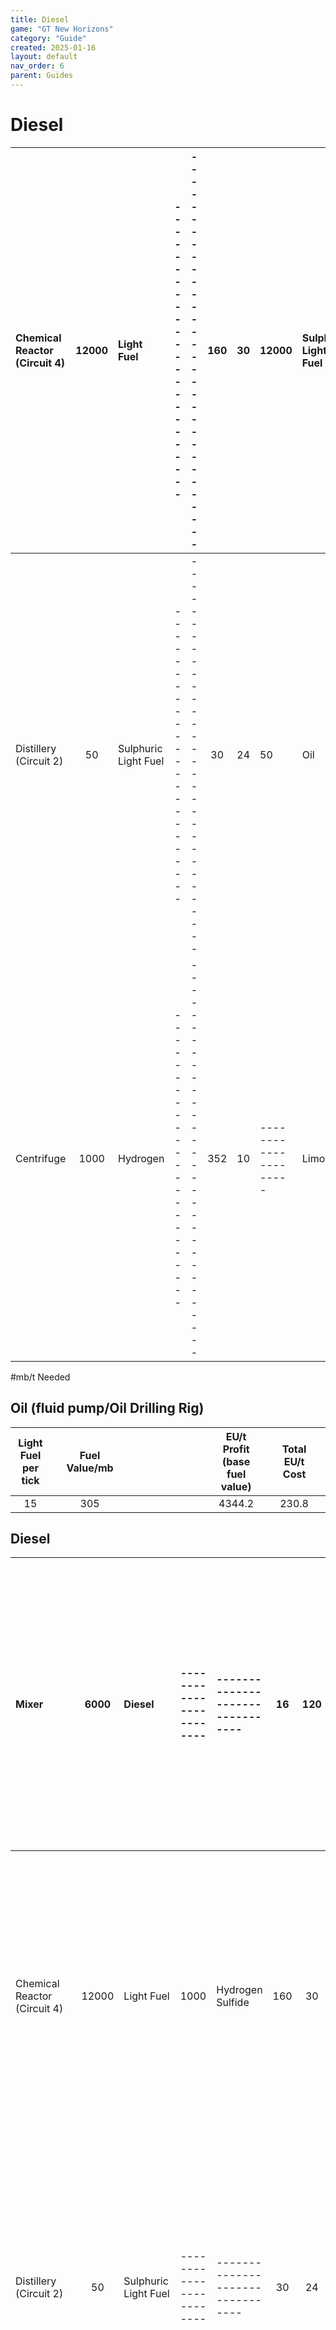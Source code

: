 ```yaml
---
title: Diesel
game: "GT New Horizons"
category: "Guide"
created: 2025-01-16
layout: default
nav_order: 6
parent: Guides
---
```


# Diesel

| Chemical Reactor (Circuit 4) | 12000 | Light Fuel | ------------------------ | -------------------------------- | 160 | 30 | 12000 | Sulphuric Light Fuel | 2000 | Hydrogen | ------------------- | ----------------------- |  | 0.2 | 6 |
|:---|:---:|:---|:---|:---|:---:|:---:|:---|:---|:---|:---|:---|:---|:---|:---:|:---:|
| Distillery (Circuit 2) | 50 | Sulphuric Light Fuel | ------------------------ | -------------------------------- | 30 | 24 | 50 | Oil | ------------------- | -------------------------- | ------------------- | ----------------------- |  | 9 | 216 |
| Centrifuge | 1000 | Hydrogen | ------------------------ | -------------------------------- | 352 | 10 | --------------------- | Limonite | ------------------- | Empty Cell | ------------------- | ----------------------- |  | 0.88 | 8.8 |

#mb/t Needed

## Oil (fluid pump/Oil Drilling Rig)

| Light Fuel per tick |  | Fuel Value/mb |  |  |  |  |  |  |  |  |  | EU/t Profit (base fuel value) |  | Total EU/t Cost |  |
|:---:|:---|:---:|:---|:---|:---|:---|:---|:---|:---|:---|:---|:---:|:---|:---:|:---|
| 15 |  | 305 |  |  |  |  |  |  |  |  |  | 4344.2 |  | 230.8 |  |

## Diesel

| Mixer | 6000 | Diesel | ------------------------ | -------------------------------- | 16 | 120 | 5000 | Light Fuel | 1000 | Heavy Fuel | ------------------- | ----------------------- |  | 0.08 | 9.6 |
|:---|:---:|:---|:---|:---|:---:|:---:|:---|:---|:---|:---|:---|:---|:---|:---:|:---:|
| Chemical Reactor (Circuit 4) | 12000 | Light Fuel | 1000 | Hydrogen Sulfide | 160 | 30 | 12000 | Sulphuric Light Fuel | 2000 | Hydrogen (CL) | ------------------- | ----------------------- |  | 0.3333333333 | 10 |
| Distillery (Circuit 2) | 50 | Sulphuric Light Fuel | ------------------------ | -------------------------------- | 30 | 24 | 50 | Oil | ------------------- | -------------------------- | ------------------- | ----------------------- |  | 15 | 360 |
| Chemical Reactor (Circuit 4) | 8000 | Heavy Fuel | 1000 | Hydrogen Sulfide | 160 | 30 | 8000 | Sulphuric Heavy Fuel | 2000 | Hydrogen (CL) | ------------------- | ----------------------- |  | 0.1 | 3 |
| Distillery (Circuit 1) | 20 | Sulphuric Heavy Fuel | ------------------------ | -------------------------------- | 16 | 72 | 20 | Heavy Oil | ------------------- | -------------------------- | ------------------- | ----------------------- |  | 4 | 288 |
| Centrifuge | 2000 | Heavy Oil | 1 | Sand | 300 | 30 | --------------------- | Oilsands Ore | ------------------- | -------------------------- | ------------------- | ----------------------- |  | 0.75 | 22.5 |
| Electrolyzer | 2000 | Hydrogen (CL) | 1 | Sulfur Dust | 72 | 120 | 1000 | Hydrogen Sulfide | ------------------- | -------------------------- | ------------------- | ----------------------- |  | 0.195 | 23.4 |

#mb/t Needed

## Oil (fluid pump/Oil Drilling Rig)

| Diesel per Tick |  | Fuel Value/mb |  |  |  |  |  |  |  |  |  | EU/t Profit (base fuel value) |  | Total EU/t Cost |  |
|:---:|:---|:---:|:---|:---|:---|:---|:---|:---|:---|:---|:---|:---:|:---|:---:|:---|
| 30 |  | 480 |  |  |  |  |  |  |  |  |  | 13683.5 |  | 716.5 |  |

## Cetane-Boosted Diesel

| Large Chemical Reactor (Circuit 24) | 10000 | Cetane-Boosted Diesel | ------------------------ | -------------------------------- | 120 | 480 | 10000 | Fuel (A.K.A Diesel) | 200 | Tetranitromethane | ------------------- | ----------------------- |  | 0.36 | 172.8 |
|:---|:---:|:---|:---|:---|:---:|:---:|:---|:---|:---|:---|:---|:---|:---|:---:|:---:|
| Mixer | 6000 | Diesel | ------------------------ | -------------------------------- | 16 | 120 | 5000 | Light Fuel | 1000 | Heavy Fuel | ------------------- | ----------------------- |  | 0.08 | 9.6 |
| Large Chemical Reactor (Circuit 4) | 12000 | Light Fuel | 1000 | Hydrogen Sulfide | 160 | 30 | 12000 | Sulphuric Light Fuel | 2000 | Hydrogen (CL) | ------------------- | ----------------------- |  | 0.3333333333 | 10 |
| Distillery (Circuit 2) | 50 | Sulphuric Light Fuel | ------------------------ | -------------------------------- | 30 | 24 | 50 | Oil | ------------------- | -------------------------- | ------------------- | ----------------------- |  | 15 | 360 |
| Large Chemical Reactor (Circuit 4) | 8000 | Heavy Fuel | 1000 | Hydrogen Sulfide | 160 | 30 | 8000 | Sulphuric Heavy Fuel | 2000 | Hydrogen (CL) | ------------------- | ----------------------- |  | 0.1 | 3 |
| Distillery (Circuit 1) | 20 | Sulphuric Heavy Fuel | ------------------------ | -------------------------------- | 16 | 72 | 20 | Heavy Oil | ------------------- | -------------------------- | ------------------- | ----------------------- |  | 4 | 288 |
| Centrifuge | 2000 | Heavy Oil | 1 | Sand | 300 | 30 | --------------------- | Oilsands Ore | ------------------- | -------------------------- | ------------------- | ----------------------- |  | 0.75 | 22.5 |
| Chemical Reactor (Circuit 12) | 2000 | Tetranitromethane | ------------------------ | -------------------------------- | 480 | 120 | 8000 | Nitric Acid | 1000 | Ethenone | ------------------- | ----------------------- |  | 0.144 | 17.28 |
| Large Chemical Reactor (Circuit 24) | 1000 | Nitric Acid | ------------------------ | -------------------------------- | 320 | 30 | 1000 | Ammonia | 4000 | Oxygen | ------------------- | ----------------------- |  | 0.768 | 23.04 |
| Large Chemical Reactor | 1000 | Ammonia | ------------------------ | -------------------------------- | 320 | 384 | 3000 | Hydrogen | 1000 | Nitrogen | ------------------- | ----------------------- |  | 0.768 | 294.912 |
| Chemical Reactor (Circuit 1) | 1000 | Ethenone | 1000 | Diluted Sulphuric Acid | 160 | 120 | 1000 | Sulphuric Acid | 1000 | Acetic Acid | ------------------- | ----------------------- |  | 0.048 | 5.76 |
| Large Chemical Reactor (Circuit 7) | 9000 | Sulphuric Acid | ------------------------ | -------------------------------- | 260 | 480 | 27000 | Oxygen | 9000 | Water | 9 | Sulfur Dust |  | 0.008666666667 | 4.16 |
| Large Chemical reactor (Circuit 24) | 1000 | Acetic Acid | ------------------------ | -------------------------------- | 480 | 30 | 4000 | Hydrogen | 2000 | Oxygen | 2 | Carbon Dust |  | 0.144 | 4.32 |
| Centrifuge/Compressor combo | 3900 | Nitrogen | 1000 | Oxygen | 1600 | 9 | --------------------- | ------------------------------ | ------------------- | -------------------------- | ------------------- | ----------------------- |  | 0.9846153846 | 8.861538462 |
| Large Chemical Reactor (Circuit 11) | 40000 | Hydrogen | 5000 | CO2 Gas | 175 | 480 | 5000 | Methane Gas | 10000 | Water | ------------------- | ----------------------- |  | 0.00525 | 0.91875 |
| Distillery (Circuit 4) | 30 | Methane Gas | ------------------------ | -------------------------------- | 19 | 30 | 40 | Refinery Gas | ------------------- | -------------------------- | ------------------- | ----------------------- |  | 0.095 | 2.85 |
| Large Chemical Reactor (Circuit 4) | 16000 | Refinery Gas | 1000 | Hydrogen Sulfide | 160 | 30 | 16000 | Natural Gas | 2000 | Hydrogen (CL) | ------------------- | ----------------------- |  | 0.002 | 0.06 |
| Electrolyzer | 25000 | Oxygen | 2 | Carbon Dust | 448 | 60 | 25 | Sugar | ------------------- | -------------------------- | ------------------- | ----------------------- |  | 0.198912 | 11.93472 |
| Electrolyzer | 2000 | Hydrogen (CL) | 1 | Sulfur Dust | 72 | 120 | 1000 | Hydrogen Sulfide | ------------------- | -------------------------- | ------------------- | ----------------------- |  | 0.1959 | 23.508 |

#mb/t Needed

| Oil (fluid pump/Oil Drilling Rig) | ----------------------------------------------------------------------------------------------------------------------------------------------------------------------------------------------------------------------------------------------------------------------------------------------------- |  |  |  |  |  |  |  |  |  |  |  |  | 25 |  |
|:---|:---|:---|:---|:---|:---|:---|:---|:---|:---|:---|:---|:---|:---|:---|:---|
| Natural Gas (Oil Drilling Rig) | ----------------------------------------------------------------------------------------------------------------------------------------------------------------------------------------------------------------------------------------------------------------------------------------------------- |  |  |  |  |  |  |  |  |  |  |  |  | 0.2 |  |
| Sugar (Sugar Beets/Sweeds Farm) | ----------------------------------------------------------------------------------------------------------------------------------------------------------------------------------------------------------------------------------------------------------------------------------------------------- |  |  |  |  |  |  |  |  |  |  |  |  |  | 0.666 |
| Carbon Dust (Sugar electrolyzing) | ----------------------------------------------------------------------------------------------------------------------------------------------------------------------------------------------------------------------------------------------------------------------------------------------------- |  |  |  |  |  |  |  |  |  |  |  |  |  | -0.000288 |
| Sulfur Dust (Ore Processing) | ----------------------------------------------------------------------------------------------------------------------------------------------------------------------------------------------------------------------------------------------------------------------------------------------------- |  |  |  |  |  |  |  |  |  |  |  |  |  | 0.0003 |

| Cetane-Boosted Diesel per Tick |  | Fuel Value/mb |  | # Circuit 4 LCRs |  |  |  |  |  |  |  | EU/t Profit (base fuel value) |  | Total EU/t Cost |  |
|:---:|:---|:---:|:---|:---:|:---|:---|:---|:---|:---|:---|:---|:---:|:---|:---:|:---|
| 30 |  | 1000 |  | 0.4353333333 |  |  |  |  |  |  |  | 28736.49499 |  | 1263.505008 |  |

Note that this is not necessarily the optimal layout of machines for producing Cetane-Boosted Diesel, but it's the simplest (at least that I've found) for adding to a spreadsheet. Otherwise circular dependencies happen and everything is ruined forever

Tips and tricks: LCRs are able to share recipes within a single LCR, provided that the inputs and circuit setting doesn't conflict with other recipes and that the recipes are not in sequence. LCRs won't check for a new recipe to run until the current recipe runs out of inputs, so this makes sharing some recipes impossible LCRs get perfect/upgraded overclocks by default, much like EBFs with very high quality coils (relative to the recipe's minimum). This means an MV LCR will run an LV recipe at 4x the speed and 4x the EU/t cost, losing no energy efficiency (barring some literal rounding errors, which aren't relevant) Severely Hydro-Cracking Refinery Gas will yield more Methane Gas, but unless you're using a multiblock Oil Cracking Unit this is not actually hydrogen positive. In any case I'm not sure at what tier of OCU coils, if any, it becomes energy positive to use this method rather than distilling directly 2.7 changed the Hydrogen Sulfide electrolysing recipe to be twice as fast at twice the previous EU/t cost (144 ticks at 60 EU/t -> 72 ticks at 120 EU/t), as well as adding a recipe that doesn't use cells at all. If you find an odd reference to the old recipe, well, now you know why it exists

Rather than Light Fuel you can produce Refinery Gas for power early on. The downside is that this is less energy efficient per bucket of oil, 192K EU per bucket rather than 305K EU, but it lets you produce power using the much cheaper gas turbines. Useful if you plan on sticking with gas power

Propely using oil based power (Fluid Drilling Rigs, utilizing combution/gas/semi-fluid fuels)

So you've undoubtedly heard about how oil can be used to produce powerful, dense, and relatively easy to produce combustion fuels - and if you didn't, try looking up. While this is, generally speaking, the most efficient way to turn oil into usable fuel (in terms of EU per mb oil ratio) it's not the only method

What you're going to need to start diving into other forms of oil-based power is a Fluid Drilling Rig, which is going to require an MV tier energy hatch. Fluid Drilling Rigs can only have a single energy hatch per multi, and the T1 drill requires MV tier power to run at a minimum, so you'll need an MV hatch

Another thing you'll need is some way to prospect for fluid fields, since the fluid drilling rig doesn't pump up in-world liquids. Prospector's Scanners can prospect for fluid fields when they're used on Bedrock, although this is moderately inconvenient considering bedrock is (usually) not readily accessible. An alternative method is using Seismic Prospector machines (tier doesn't matter for prospecting fluid fields, LV to EV all prospect a 3x3 fluid field area). They require TNT of some description (Powderbarrels being the cheapest, and strangely also the most efficient) as well as a Data Stick, which you will need to claim from questbook rewards as they're impossible to craft until you've put together a Cleanroom. Fortunately you'll get some from the quest for the LV Seismic Prospector, which also fully explains how to use the block. So that's information I won't repeat here, given you'll need the quest anyhow

Once you start collecting information about what fluid fields are nearby you'll want to pay attention to the amount of fluid in a given field. The pack measures the density of fluid fields using two numbers - the lowest amount of fluid in a given field's individual chunk, and the highest amount of the same. These numbers are critically important because they determine two very key factors when it comes to pumping up fluid - the starting extraction rate, and the total amount of fluid that can be extracted before a field is completely drained dry. Exactly how both are calculated is, as the questbook puts it, "complicated", and for what it's worth I have yet to see a formula that I was able to confirm to be accurate ingame. But in absence of that I can instead give some general tips and guidelines

First off, let's make this whole "field density" aspect a bit more intuitive than comparing 226-376 and 256-413. Ultimately you don't need to do this, "bigger number = more better" works, but it makes it less confusing. To calculate what I like to refer to as the richness of a fluid field, add the two numbers given by Seismic Prospectors/Journeymap together, divide by 2, divide that by the maximum amount of fluid that is listed in NEI for that type of fluid field, then finally multiply by 100 to get a fluid field's richness as a 0-100% value relative to a field's maximum. Sounds complicated? I'll throw in a calculator

| Left Number (L value of a fluid field's worst chunk) |  | Right Number (L value of a fluid field's best chunk) |  |  | Field's average maximum L value (right number listed in NEI) |  |  |  |  | Field's Richness |  |  | (for the record, this is calculating the richness of |  |  |
|:---:|:---|:---:|:---|:---|:---:|:---|:---|:---|:---|:---:|:---|:---|:---|:---|:---|
| 256 |  | 413 |  |  | 400 |  |  |  |  | 83.625 |  |  | a Chlorobenzene field on Mars) |  |  |

Confused why a field that has a listed maximum of 400 can exceed 400? Simple answer, at least what I think is the answer: The number listed in NEI is the maxium average of a field, not the maximum of an individual chunk. Individual chunks can go higher, but in turn other chunks will invariably be lower

Why is a field's richness so important? Well, to not put a finer point on it, "bigger number = more better" is rather literally the case here. The richer the field, the more fluid a field contains disproportionally. Actually calculating the amount of fluid a field contains isn't something I know how to do, but testing has shown that a 275 - 451 (90.75% richness, average 363) Chlorobenzene field yielded a total of 4222371161mb. Yes, that is indeed millions of buckets. A 3126 - 5135 (82.61% richness, average 4130.5) Distilled Water field, meanwhile, yielded a total of 557756451120mb. ~11.378x the density, ~132x total fluid yield. Obviously the difference is going to be far less extreme when comparing a 75.25% field to a 90.75% field of the same fluid (~1.2x density and 1.378x total fluid, for the record), but it still illustrates the point that fluid density is disproportionally important

So how rich do you want your fields to be? As a general guideline, >90% richness is fantastic, 80-90% richness is solid, 70-80% richness is perfectly functional, 60-70% is not ideal but if you've got nothing better it'll get the job done, and <60% richness is where you might want to look for a better field

If you have a sufficiently rich field, how do you make the most use out of it? The one weakness of fluid drilling rigs is that, eventually, the field will dry up - if not completely than at least enough so that it's no longer yielding enough fluid to support whatever power plant you've got that uses it as input. There are two ways to mitigate this issue. The first is to use higher tier fluid drilling rigs, as they are able to pump fluid from more chunks (up to the entire field at T4) at once. The more a drill is able to draw from the faster it is able to collect, and the longer it'll take before production rates bottom out. This also leads into the second suggestion, which is to never stop pumping. The issue with fluid fields isn't that the last third of it is somehow worse than the first two thirds, the issue that it isn't being pumped fast enough at that point. If you keep pumping and stockpiling fluid for the first two third, than when the pump hits the last third the power plant can continue to work by slowly consuming stockpiled fluid. The amount of fluid you get from a field is, as far as I know, static: Drain it with 64 MV T1 drills or 1 UXV T4 drill and it'll yield the same amount in the end. It's speed that changes, and what matters most

"Pray tell where I'm supposed to store that 4222371161mb worth of Chlorobenzene, which isn't too high a number in the grand scheme of things"? Super Tank spam or, realistically, AE2 fluid cells. GTNH does also add higher tier Railcraft tanks, but max size Palladium "only" holds 663552 buckets worth. Realistically you don't exactly need to worry too much about continuous pumping early on, when you can still upgrade your fluid drilling rigs. Once you're up to a T4 you should be able to craft 1024K ME fluid storage cells, which hold ~2G mb per. Barring oddities like Distilled Water on Ross128b that'll do

That all said, how do you turn the various fluids you can pump from various places into usable power? And for that matter, what is the best one to look around for? The answer to the latter question is Raw Oil, which is why it gets a special block all to itself further down. For the rest, here's a quick overview:

| Natural gas pumping rate (mb/t) | LV Chemical reactors |  | MV Electrolysers |  | EU/t profit (Refinery Gas, base fuel value) |  |  |  |  |  |  |  |  |  |  |
|:---:|:---:|:---|:---:|:---|:---:|:---|:---|:---|:---|:---|:---|:---|:---|:---|:---|
| 100 | 1 |  | 0.45 |  | 15791.55556 |  |  |  |  |  |  |  |  |  |  |

Natural gas has only half the maximum density of other overworld fluid fields and isn't a very dense fuel, but it is supremely easy to turn into said fuel. Be careful using it for remote miners or very power demanding setups like EBFs, however. You might need a thicker pipe and better pump to compensate For the record, you don't have to worry about running out of natural gas any time soon if you find a good source. It is less dense than oil fields, but a reasonably rich field - ~71.7% richness - will still yield in the order of 2 million buckets of Natural Gas total. Ross128b has denser natural gas fields, as well

| Light Oil pumping rate (mb/t) | LV Distilleries (Sulfuric Gas) |  | Sulfuric Gas (mb/t) |  | LV Chemical reactors |  |  | MV Electrolysers |  | EU/t profit (Refinery Gas, base fuel value) |  |  |  |  |  |
|:---:|:---:|:---|:---:|:---|:---:|:---|:---|:---:|:---|:---:|:---|:---|:---|:---|:---|
| 60 | 12 |  | 96 |  | 0.96 |  |  | 0.432 |  | 14866.91556 |  |  |  |  |  |

Light Oil is good for one thing and one thing only: Refinery Gas. Lots of Refinery Gas. Basically the same as above, but with much greater output potential given the denser fields of a (functionally) denser fluid. The need for distilleries is an unfortunate step, but the increased output speaks for itself

| Heavy Oil pumping rate (mb/t) | MV Distilleries (Sulfuric Heavy) |  | LV Chemical reactors |  | MV Electrolysers |  |  | EU/t profit (Heavy fuel, base fuel value) |  |  | LV distilleries (Benzene) |  | EU/t profit (Benzene, base fuel value) |  |  |
|:---:|:---:|:---|:---:|:---|:---:|:---|:---|:---:|:---|:---|:---:|:---|:---:|:---|:---|
| 20 | 16 |  | 0.4 |  | 0.18 |  |  | 5889.955556 |  |  | 32 |  | 799.5555556 |  |  |

If you're not turning heavy fuel into diesel the simplest way to get power out of it is by burning it as a semi-combustion fuel. As such a fuel it has the same fuel density as Benzene, which is respectable...but also as good as it will ever get. On top semi-fluid generators can be expensive to craft, and pump out ten times the pollution that regular combustion gens or gas gens do...but of course you're playing with pollution turned off anyhow, so that's not a factor. What is a factor is the lack of alternative fuels. You will never run semi-fluid gens off of anything but creosote oil or heavy fuel, so the moment you choose to switch over to some other fuel all of the semi-fluid gens you've crafted will become scrap for the arc furnace. There are use cases for semi-fluid generators, for sure, but don't invest too heavily into them. They are not a long term solution, unless you go all in on heavy oil/heavy fuel

Also, yes, you can distil heavy fuel directly into benzene, toluene, or phenol. No, it is not worth doing that, as shown. The DT recipe equivalent runs about three times faster even accounting for the implied overclocks, so wait for DTs if you want to distil your heavy fuel within a reasonable timespan

| Chlorobenzene pumping rate (mb/t) | IV LCRs |  | EU/t profit (Phenol, base fuel value) |  | EU/t profit (Diluted Hydrochloric) |  |  |  |  |  |  |  |  |  |  |
|:---:|:---:|:---|:---:|:---|:---:|:---|:---|:---|:---|:---|:---|:---|:---|:---|:---|
| 768 | 0.768 |  | 221184 |  | 10752 |  |  |  |  |  |  |  |  |  |  |

Chlorobenzene is an odd duck among the fluids you can pump for power. Only appearing on Mars in fields that aren't really all that dense in the grand scheme of things, Chlorobenzene stands out because it needs even less processing than Natural Gas to turn into usable power - an LCR with a Reservoir Hatch, and that is basically it. The byproduct diluted hydrochloric can even be burned in acid generators to power either the LCR or the T4 fluid pump (though sadly not both), or distilled into hydrochloric acid. Usually chlorobenzene is pumped to yield hydrogen and chlorine, or if you want more hydrogen chemically reacted into Phenol to increase the hydrogen yield at the cost of chlorine (technically you could distil and electrolyse the hydrochloric acid for the missing chlorine and more hydrogen, or use the alternative sodium hydroxide -> salt -> sodium -> hydroxide chain), but Phenol is also a gas fuel...

| Very Heavy Oil pumping rate (mb/t) | IV DTs (Heavy Oil) |  | C9 HV DTs (various oil products) |  | Sulfuric Heavy (mb/t) |  |  | Sulfuric Light (mb/t) |  | Sulfuric Naphtha (mb/t) |  | Naphthenic Acid (mb/t) |  | Sulfuric Gas (mb/t) |  |
|:---:|:---:|:---|:---:|:---|:---:|:---|:---|:---:|:---|:---:|:---|:---:|:---|:---:|:---|
| 62.5 | 1 |  | 9.375 |  | 93.75 |  |  | 42.1875 |  | 14.0625 |  | 4.6875 |  | 56.25 |  |

Very Heavy Oil is first accessible on Ross128b (and technically Europa, though that has weaker fields and is not habitable, meaning it takes more preparations to arrive and survive there), and stands as a shining example of how balancing a game purely by looking at spreadsheets results in systems that make no logical sense to anyone looking at how they're actually used. Heavy Oil received a heavy nerf in 2.7 because it had the potential to be crazy powerful as a semi-fluid combustion fuel...unfortunately no one remembered to check if that actually, you know, meant anything in practice. It doesn't. Yet it was nerfed all the same. This leaves Very Heavy Oil, which has zero uses beyond being a denser source of heavy oil found in a later part of the pack's progression, in an understandably awkward position. It was never worth looking at to begin with, mind, but it's listed here for posterity...I guess

| Distilled Water pumping rate (mb/t) | IV C11 LCRs (CO2 + Hydrogen) |  | HV LCRs (Potassium Carbonate Dust) |  | MV Electrolysers (Carbon+Potassium Dust, Oxygen) |  |  |  | IV C1 LCRs (Methane) |  | EU/t profit (Excess Hydrogen) |  |  | Bonus Oxygen yield (mb/t) |  |
|:---:|:---:|:---|:---:|:---|:---:|:---|:---|:---|:---:|:---|:---:|:---|:---|:---:|:---|
| 2270 | 2.724 |  | 2.27 |  | 24.97 |  |  |  | 1.135 |  | 58625.02 |  |  | 2270 |  |

Ever wondered if you could turn the insanely huge deposits of distilled water on Ross128b into power? Well, as it turns out you can, in fact, turn it into industrial quantities of burnable hydrogen. Do I recommend this as a power solution? Not even a little bit, but if you want to experiment with something that is definitely off the beaten path, this is an option. The bottleneck in scaling this will definitely be the electrolysers, so I'd recommend investing into a GT++ multi electrolyser - at EV tier it can process 8 recipes every 7 ticks, replacing 25 single block machines. Beyond that you will start to lose energy efficiency to overclocking, but if efficiency was a concern I suspect you wouldn't be doing this chain of processes in the first place. Another option is to tap into Ross128b's Natural Gas fields and process it into Methane, to remove the need for a recycling loop that cuts your output in half, but at that point you could simply be burning the refinery gas directly. Of course there's about a million other things you could be doing and/or have been doing for three or four tiers, too, so take the voice of sanity with a grain of salt if you're determined to run your base off of concentrated clown power

"Okay, so distilled water into hydrogen power is cool and all, but this simply isn't cursed enough", you say? Well, sanity has already left the building, so I can freely point out that one of Ross128b's ore veins is a variant of the overworld's diamond/graphite vein that contains a significantly higher amount of diamonds compared to the overworld version. Electrolysed into carbon dust (if you don't want to source it from elsewhere) this can be used to turn the extra hydrogen you're producing into more methane, which is barely a net positive process if you ignore the cost of producing carbon dust. From there you can either distil the methane into biogas in a single block distiller (more realistically a DT++ in distiller mode) or use a Chemical Plant to react methane with a green metal catalyst to produce benzene and byproduct hydrogen. Ever wanted to confuse your friends? Show them your diamond water benzene

## Raw Oil Power (and getting the most out of it)

As mentioned previously Raw Oil is the most powerful fluid field to tap if you want to produce power, although getting the most out of it is going to require a fair bit of work - Raw Oil might be super free, but you'll burn through it fast if you're wasteful with it. First off, let's see how it compares on a basic level

| Raw Oil pumping rate (mb/t) | LV Distilleries (Sulfuric Naphtha) |  | Sulfuric Naphtha (mb/t) |  | LV Chemical reactors |  |  | MV Electrolysers |  | EU/t profit (Naphtha, base fuel value) |  |  |  |  |  |
|:---:|:---:|:---|:---:|:---|:---:|:---|:---|:---:|:---|:---:|:---|:---|:---|:---|:---|
| 50 | 20 |  | 75 |  | 1 |  |  | 0.45 |  | 15811.55556 |  |  |  |  |  |

Later on - as in, circa HV - you can replace the LV distilleries with a Distillation Tower and add Refinery Gas to your supply of burnable gas fuel. This leaves the question of what to do with the Light/Heavy Fuel, though. You could easily convert it into Diesel, as you're getting both in the perfect ratio to do that without having any excess/shortages, but non-HOG combustion fuel is notoriously difficult to scale post-EV. You could keep some around for I.E. powering remote miners, but actually turning it into usable EU straight up is going to hit a brick wall in short order. As such the solution - if you don't want to simply void excess and find another raw oil field to tap into to compensate for the lost power - is to crack the light/heavy fuel into more gas fuels. The simplest, not necessarily the best, setup I've found for this turns the light/heavy into more naphtha, LPG, and excess hydrogen. Something like this:

| HV Raw Oil DTs (circuit 9 recipe) [4] | mb/t Raw | mb/t Sulfuric Heavy | mb/t N. Acid [1] | mb/t Sulfuric Light | mb/t Sulfuric Naphtha |  |  | mb/t Sulfuric Gas |  | LV LCRs to desulfurize |  | mb/t Hydrogen Sulfide |  | MV Electrolysers |  |
|:---:|:---:|:---:|:---:|:---:|:---:|:---|:---|:---:|:---|:---:|:---|:---:|:---|:---:|:---|
| 42.66666667 | 1333.333333 | 133.3333333 | 33.33333333 | 666.6666667 | 2000 |  |  | 800 |  | 46.22222222 |  | 288.8888889 |  | 20.8 |  |

| Heavy fuel moderate hydro-cracking | #HV OCU [5] | mb/t hydrogen | #MV DTs | Total mb/t Light fuel | Total mb/t Naphtha (so far) |  |  | mb/t Butane |  | mb/t Propane |  | mb/t ethane |  | mb/t methane |  |
|:---|:---|:---|:---|:---|:---|:---|:---|:---|:---|:---|:---|:---|:---|:---|:---|
|  | 5.333333333 | 426.6666667 | 16 | 720 | 2053.333333 |  |  | 20 |  | 20 |  | 13.33333333 |  | 13.33333333 |  |
| Light fuel moderate hydro-cracking | #HV OCU [5] | mb/t hydrogen | #MV DTs | mb/t Octane [1] | Total mb/t Naphtha |  |  | Total mb/t Butane |  | Total mb/t Propane |  | Total mb/t ethane |  | Total mb/t methane |  |
|  | 28.8 | 2304 | 86.4 | 14.4 | 2413.333333 |  |  | 164 |  | 812 |  | 301.3333333 |  | 301.3333333 |  |
| Byproduct processing | #LV LPG centrifuges (Butane+Propane) |  |  | mb/t LPG | #MV electrolysers (Ethane) |  |  | #MV electrolysers (Methane) [3] |  | #HV C11 LCR (Methane) [3] |  | mb/t distilled water [3] |  | mb/t hydrogen profit |  |
|  | 61 |  |  | 1037.837838 | 38.57066667 |  |  | 24.10666667 |  | 12.05333333 |  | 602.6666667 |  | 1488 |  |

| EU/t costs | Raw Oil DTs | Desulferize LCRs |  | Hydrogen Sulfide Electrolysers |  | Oil Cracking Units |  | Hydro cracked DTs | Butane/Propane Centrifuges |  | Ethane Electrolysers |  | Methane LCRs |  | Total EU/t Cost |
|:---|:---:|:---:|:---|:---:|:---|:---:|:---|:---:|:---:|:---|:---:|:---|:---:|:---|:---:|
|  | 20480 | 1386.666667 |  | 2496 |  | 8192 |  | 12288 | 305 |  | 2314.24 |  | 5785.6 |  | 53247.50667 |

| Fuel profits (base) | EU/t Naphtha (base fuel value) |  | EU/t Refinery Gas (base fuel value) |  | EU/t LPG (base fuel value) |  |  | EU/t Hydrogen (base fuel value) |  |  |  |  | Total net EU/t profit (base fuel value) |  |  |
|:---|:---:|:---|:---:|:---|:---:|:---|:---|:---:|:---|:---|:---|:---|:---:|:---|:---|
|  | 530933.3333 |  | 128000 |  | 332108.1081 |  |  | 29760 |  |  |  |  | 967553.9348 |  |  |

| Large Gas Turbines | #LGTs (N) | EU/t | #LGTs (RG) | EU/t | #LGTs (LPG) |  | EU/t | #LGTs (Hydrogen) | EU/t |  |  |  | Total net consistent EU/t profit (HSS-E rotors) |  |  |
|:---|:---:|:---:|:---:|:---:|:---:|:---|:---:|:---:|:---:|:---|:---|:---|:---:|:---|:---|
| (Large/Loose HSS-E) [2] | 21 | 622797 | 5 | 148040 | 13 |  | 382356 | 1 | 29706 |  |  |  | 1129651.493 |  |  |

| GT++ multi (batch mode) energy tier | LV | MV | HV | EV | IV |  | LuV | EU/t running cost per tier |  |  |  |  | (Net EU/t of just the raw Naphtha/Refinery Gas) |  |  |
|:---|:---|:---:|:---:|:---:|:---|:---|:---|:---|:---|:---|:---|:---|:---|:---|:---|
| LV LPG centrifuges replaced | 13.38582677 | 26.77165354 | 90 | 240 | --------------------------- |  | --------------------- | 27 (LV), 54 (MV), 324 (HV), 1728 (EV) |  |  |  |  | 543637.3333 |  |  |
| MV H2S electrolysers replaced | ------------------ | 5.538461538 | 16.66115702 | 44.57142857 | 55.55905512 |  | 133.7952756 | 108 (MV), 324 (HV), 1728 (EV), 2160 (IV), 10368 (LuV) |  |  |  |  |  |  |  |
| MV Ethane electrolysers replaced | ------------------ | 5.565217391 | 16.78688525 | 44.6984127 | 55.87301587 |  | 140.0944882 |  |  |  |  |  | (Fuel value increase from full processing chain) |  |  |
| MV hydro cracked fuel DTs replaced | ------------------ | 3.428571429 | 13.7704918 | 41.28 | 85.03937008 |  | 180 | 120 (MV), 480 (HV), 1440 (EV), 5760 (IV), 23040 (LuV) |  |  |  |  | 1.779778311 |  |  |

Notes: [1] Naphthenic Acid and Octane are semi-fluid and combustion fuels respectively, but they're such weak fuels that it's not worth recording their fuel value. It would take far too many DTs to produce enough Acid/Octane to keep a single Semi LCE/LCE running constantly, producing a measely 6144 EU/t [2] If these numbers look bizarrely clean it's because I've used FLOOR to show how many LGTs can be fully supplied with fuel constantly. You can run additional LGTs intermittently to generate more power periodically, but this calculates how much power you can produce consistently [2] These numbers also assume the new rotor stats introduced in 2.7 (a minor difference from prior versions in most cases - HSS-E specifically got a nice 5% fuel efficiency buff), as well as utilizing the new(-ish) Loose Mode function added to LGTs in that version. This also assumes optimal flow rates [3] Directly electrolysing the methane into hydrogen will yield enough hydrogen to still make a net profit, but it will reduce the already aneamic amount of power profit that excess hydrogen generates to basically nothing. This block assumes that methane is chemically reacted with distilled water instead [4] A T2 DT++, or Dangote Distillus for those who enjoy their silly names, can process 12 circuit 9 DT recipes at 9 ticks per recipe, thanks to it's innate speed boost, at 5760 EU/t. This is equivalent to 42 and two third HV c9 DTs, if my math is correct [5] Number of OCUs getting way out of hand, but not enough so to justify crafting a mega version? Oil Cracking Units get significant energy discounts with higher tier coils, up to 50% with HSS-G. So if there is any multi you could overclock without feeling too bad about lost efficiency, it's an OCU

"Gee, that doesn't look nearly complicated enough"? Well, good news! There's actually one-really, two resources that went unmentioned in this whole mess: Carbon Dust (from electrolysing Ethane) and Carbon Dioxide (from LCR electrolysing Methane with Distilled Water). The reason they did - other than it taking me several millennia to figure it out - is because it would turn the spreadsheet into an impossible mess. The way to turn excess carbon dust into more power is to LCR react it with hydrogen into methane, than chemically electrolyse that methane with yet more distilled water to produce more hydrogen. This, in turn, produces more carbon dioxide, which you could electrolyse into carbon dust to create a functionally infinitely feeding loop, but could also be reacted with carbon dust to turn into carbon monoxide - a gas fuel with 24 EU/mb fuel density, or the second least dense gas fuel in GTNH

Let me just make it clear: You don't need to bother with this. You frankly don't need to bother with the whole "crack light/heavy fuel" mess either, if you're willing to just set more raw oil on fire. The only real cost there is the effort of finding another oil field worth tapping and slamming down a pump on it. All the same, if you want maximum power out of raw oil for whatever reason, it would look something like this:

| Carbon Dust per tick (Ethane) | Hydrogen | #LV Methane LCRs | mb/t Methane | Carbon Dust left | #HV C11 LCR |  | Hydrogen | #LV Methane LCRs | Methane | Hydrogen left | C11 LCRs | mb/t distilled | EU/t cost | Total Distilled | Total Hydrogen |
|:---:|:---:|:---:|:---:|:---:|:---:|:---|:---:|:---:|:---:|:---:|:---:|:---:|:---:|:---:|:---:|
| 0.6026666667 | 1488 | 74.4 | 372 | 0.2306666667 | 14.88 |  | 2976 | 46.13333333 | 230.6666667 | 2053.333333 | 9.226666667 | 1205.333333 | 15187.2 | 1808 | 3898.666667 |

Confusing? Well it ought to be. At first you've got an excess of carbon dust, but after turning the first batch into methane into hydrogen you're suddenly short on carbon dust to do the full loop again with all the hydrogen you have, so the calculations change a bit to reflect the different bottlenecks. As for the CO2, if you really wanted to you could use the Potassium Carbonate Dust method to profitably extract carbon dust from one half CO2 and react that with the other half CO2 to create double the latter's volume in CO to burn in a gas turbine, but is it really worth it? If you think it is, go for it I guess:

| Total mb/t CO2 (includes both chains) | LV Potassium Carbonate LCRs |  | MV Electrolysers |  | Carbon Dust |  | LV C1 Carbon Monoxide LCRs |  | Total CO | EU/t cost |  | EU/t profit (hydrogen) |  | EU/t profit (Carbon Monoxide) |  |
|:---:|:---:|:---|:---:|:---|:---:|:---|:---:|:---|:---:|:---:|:---|:---:|:---|:---:|:---|
| 904 | 18.08 |  | 9.944 |  | 0.452 |  | 18.08 |  | 452 | 1582 |  | 62786.13333 |  | 9266 |  |

In the exceedingly unlikely event that a series of wild, pack re-defining changes happen such that doing either of these processes is in any way, shape or form useful, rest assured that you now know how to do it. Just never mind the implied "never getting there in the first place", all things considered

| Large Combustion Engine (boosted) [1] | Fuel (mb/t) | Fuel Value/mb | Efficiency |  |  |  |  |  |  |  |  |  |  |  |  |
|:---|:---:|:---:|:---:|:---|:---|:---|:---|:---|:---|:---|:---|:---|:---|:---|:---|
| High Octane Gasoline [2] | 1 | 2500 | 2.4576 |  |  |  |  |  |  |  |  |  |  |  |  |
| Ethanol Gasoline | 3 | 1100 | 1.8618 |  |  |  |  |  |  |  |  |  |  |  |  |
| Cetane-Boosted Diesel | 4 | 1000 | 1.536 |  |  |  |  |  |  |  |  |  |  |  |  |
| Gasoline | 7 | 576 | 1.5238 |  |  |  |  |  |  |  |  |  |  |  |  |
| Ether | 7 | 537 | 1.6345 |  |  |  |  |  |  |  |  |  |  |  |  |
| Diesel | 8 | 480 | 1.6 |  |  |  |  |  |  |  |  |  |  |  |  |
| Bio Diesel | 12 | 320 | 1.6 |  |  |  |  |  |  |  |  |  |  |  |  |
| Creosote Oil [3] | 512 | 8 | 1.5 |  |  |  |  |  |  |  |  |  |  |  |  |

Notes: [1] A Large Combustion Engine, when boosted, produces 6144 EU/t. Unlike a Large Gas Turbine it will not fluxuate based on fuel values, a boosted LCE at max efficiency will produce 6144 EU/t. Depending on fuel values and consumption this means LCEs can reach >150% fuel efficiency [2] HOG in a boosted Extreme Combustion Engine consumes 8mb/t to produce 32700 EU/t, resulting in an effective fuel efficiency of 163.5% [3] GT++ adds the Large Semifluid Burner, which is basically a LCE for semi-fluids. In it Creosote Oil has a fuel value of 48EU/mb and is consumed at a rate of 85mb/t, resulting in a fuel efficiency very slightly above 150%

Tips and tricks: Don't place rotors/turbines in Large Combustion Engine controller slots. They will not impact the amount of power produced, fuel efficiency, etc. at all, but will take damage as if they did. Why is that a mechanic that exists? Probably a result of copy-pasted code, I guess. Regardless, that's today's PSA

Universal Chemical Fuel Engine (mass combustion fuel burning)

6144 EU/t per multiblock power generator will quickly stop being enough power for your factory, and upgrading to HOG/Extreme Combustion Engines will only delay the problem slightly. LCEs do not scale well, and while ECEs can manage to survive one more tier they don't scale well beyond that either If you want to continue to use combustion fuels into late IV/LuV, you're going to need to put together a UCFE, or Universal Chemical Garbage Engine as I used to call it due to it's tendency to detonate upon world load. This will mean going out of your way and asking yourself if combustion fuel is worth sticking with over switching to another form of fuel - rocket fuel in particular will be a tempting option, given you'll need part of the infrastructure to mass produce rocket fuel to reasonably burn combustion fuel in a UCGE - but if you're committed to combustion fuel here's a quick FYI of what you'll need

The elephant in the room is combustion promoter, which you need to run a UCGE. The ratio of promoter to fuel determines the UCGE's fuel efficiency, but there is a catch - non-rocket fuels get a hideous penalty to the required ratio to maintain fuel efficiency compared to rocket fuel. This penalty is to the point where burning combustion fuel in a UCGE with high levels of fuel efficiency is impractical, as in the process of producing that much combustion promoter you could be producing rocket fuel and promoter instead. If you're willing to set fuel efficiency on fire, though, a combustion UCGE can work

To give a quick rundown of how to produce combustion promoter: You'll want to use the Hydrogen Peroxide (LOX produces less promoter per recipe and is very expensive to produce) and Saltpeter (Sodium Nitrate would require additional Nitric Acid, which is also very expensive/slow to produce) recipe Saltpeter can be sourced from bees or Salty Root IC2 crops. Hydrogen Peroxide is going to require a source of Antrace, which in turn is distilled from Coal Tar. Coal Tar is best sourced from Charcoal, but if you have I.E. a Redcap Sapper EEC producing TC shards/diamonds you can use the regular coal

Finally you're going to need a Chemical Plant to process the Antrace, which brings up the next complication: 2-Ethylanthraquinone and 2-Ethylanthrahydroquinone. In short: These are two fluids that are used in a closed loop when producing Hydrogen Peroxide. Producing Hydrogen Peroxide itself is a very fast recipe, but recycling these fluids is very slow, so pay attention to the recycling recipe when calculating how much peroxide you'll be producing. This recycling will be the bottleneck. Another point is that both the peroxide recipe and the recycling recipe can easily be put in the same chemical plant, albeit at the cost of adding a slight delay to both recipes as the machine switches between the two. Nevertheless an EV power, HSS-G coils, Tungstensteel Pipe Casings chem plant set to run both recipes with 40 buckets of 2-Ethylanthraquinone to prime the system will produce 24mb/t peroxide

So how much is 24mb/t peroxide, or up to 48mb/t combustion promoter? In the context of burning combustion fuel in a UCGE, actually quite a lot. Assuming you're still limited to IV tier technology, meaning a 64A IV dynamo hatch on your UCGE for power extraction limiting you to 524288 EU/t at most, you have a choice of burning 159mb/t HOG with 48mb/t promoter to get ~522235 EU/t at 131.38% fuel efficiency, or split the load between two UCGEs and burning 192mb/t HOG with 24mb/t promoter in each to produce 522816 EU/t at 108.92% fuel efficiency. Or something in between those extremes (for comparison, 24mb/t peroxide could also produce 23mb/t purple rocket fuel and 2mb/t promoter, producing ~208812 EU/t in a UCGE at 141.61% fuel efficiency. Combustion fuel can win out over rocket fuel in an UCGE if you're burning an entire warehouse of fuel, but rocket fuel scales much better)

Note that the UCGE can burn any combustion/gas fuel, from HOG to hydrogen. The caveat is that the ratio of non-rocket fuel to combustion promoter stays the same, meaning that less dense fuel either needs to accept less EU/t output, set fuel efficiency on fire even more so, or increase promoter input

